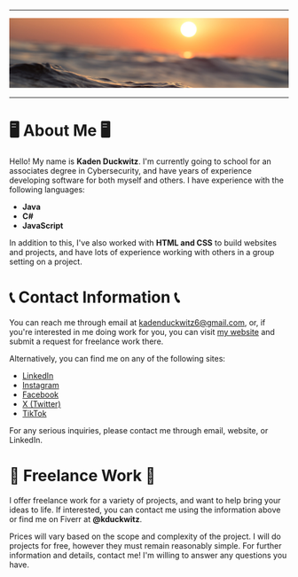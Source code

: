 <hr>

<img src="Banner.jpg">

<hr>

<h1>🖥️ About Me 🖥️</h1>

<p>Hello! My name is <b>Kaden Duckwitz</b>. I'm currently going to school for an associates degree in Cybersecurity, and have years of experience developing software for both myself and others. I have experience with the following languages:</p>

<ul>
  <li><b>Java</b></li>
  <li><b>C#</b></li>
  <li><b>JavaScript</b></li>
</ul>

<p>In addition to this, I've also worked with <b>HTML and CSS</b> to build websites and projects, and have lots of experience working with others in a group setting on a project.</p>

<h1>📞 Contact Information 📞</h1>

<p>You can reach me through email at <a href="mailto:kadenduckwitz6@gmail.com">kadenduckwitz6@gmail.com</a>, or, if you're interested in me doing work for you, you can visit <a href="https://kadenduckwitz.com/">my website</a> and submit a request for freelance work there.</p>

<p>Alternatively, you can find me on any of the following sites:</p>

<ul>
  <li><a href="https://www.linkedin.com/in/kaden-duckwitz-ab38242b4/">LinkedIn</a></li>
  <li><a href="https://www.instagram.com/kadenduckwitz/">Instagram</a></li>
  <li><a href="https://www.facebook.com/profile.php?id=61554799842123">Facebook</a></li>
  <li><a href="https://x.com/KadenDuckwitz">X (Twitter)</a></li>
  <li><a href="https://www.tiktok.com/@kadenduckwitz">TikTok</a></li>
</ul>

<p>For any serious inquiries, please contact me through email, website, or LinkedIn.</p>

<h1>💼 Freelance Work 💼</h1>

<p>I offer freelance work for a variety of projects, and want to help bring your ideas to life. If interested, you can contact me using the information above or find me on Fiverr at <b>@kduckwitz</b>.</p>

<p>Prices will vary based on the scope and complexity of the project. I will do projects for free, however they must remain reasonably simple. For further information and details, contact me! I'm willing to answer any questions you have.</p>
